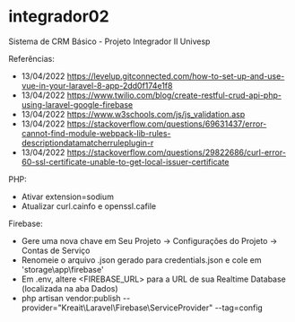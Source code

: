 # integrador02
Sistema de CRM Básico - Projeto Integrador II Univesp

Referências:
 - 13/04/2022 https://levelup.gitconnected.com/how-to-set-up-and-use-vue-in-your-laravel-8-app-2dd0f174e1f8
 - 13/04/2022 https://www.twilio.com/blog/create-restful-crud-api-php-using-laravel-google-firebase
 - 13/04/2022 https://www.w3schools.com/js/js_validation.asp
 - 13/04/2022 https://stackoverflow.com/questions/69631437/error-cannot-find-module-webpack-lib-rules-descriptiondatamatcherruleplugin-r
 - 13/04/2022 https://stackoverflow.com/questions/29822686/curl-error-60-ssl-certificate-unable-to-get-local-issuer-certificate
 
PHP:
 - Ativar extension=sodium
 - Atualizar curl.cainfo e openssl.cafile

Firebase:
 - Gere uma nova chave em Seu Projeto -> Configurações do Projeto -> Contas de Serviço
 - Renomeie o arquivo .json gerado para credentials.json e cole em 'storage\app\firebase'
 - Em .env, altere <FIREBASE_URL> para a URL de sua Realtime Database (localizada na aba Dados)
 - php artisan vendor:publish --provider="Kreait\Laravel\Firebase\ServiceProvider" --tag=config